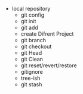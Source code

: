  * local repository
      - git config
      - git init
      - git add
      - create Difrent Project 
      - git branch 
      - git checkout 
      - git Head 
      - git Clean 
      - git reset/revert/restore 
      - gitignore 
      - tree-ish 
      - git stash 
